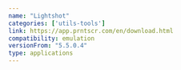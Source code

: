 ```yaml
---
name: "Lightshot"
categories: ['utils-tools']
link: https://app.prntscr.com/en/download.html
compatibility: emulation
versionFrom: "5.5.0.4"
type: applications
---
```


